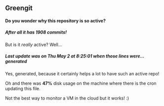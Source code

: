 ## Greengit

#### Do you wonder why this repository is so active?

##### After all it has 1908 commits!

But is it *really* active? Well...

##### Last update was on Thu May 2 at 8:25:01 when those lines were... generated

Yes, generated, because it certainly helps a lot to have such an active repo!

Oh and there was **47%** disk usage on the machine
where there is the cron updating this file.

Not the best way to monitor a VM in the cloud but it works! :)
